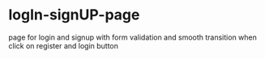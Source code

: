 # logIn-signUP-page
page for login and signup with form validation and smooth transition when click on register and login button
